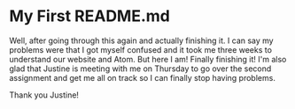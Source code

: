 # My First README.md

Well, after going through this again and actually finishing it. I can say my problems were that I got myself confused and it took me three weeks to understand our website and Atom. But here I am! Finally finishing it! I'm also glad that Justine is meeting with me on Thursday to go over the second assignment and get me all on track so I can finally stop having problems.

Thank you Justine! 
